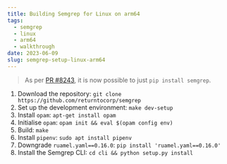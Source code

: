 ```yaml
---
title: Building Semgrep for Linux on arm64
tags:
  - semgrep
  - linux
  - arm64
  - walkthrough
date: 2023-06-09
slug: semgrep-setup-linux-arm64
---
```


> As per [PR #8243](https://github.com/returntocorp/semgrep/pull/8243), it is now possible to just `pip install semgrep`.

1. Download the repository: `git clone https://github.com/returntocorp/semgrep`
2. Set up the development environment: `make dev-setup`
3. Install `opam`: `apt-get install opam`
4. Initialise `opam`: `opam init && eval $(opam config env)`
5. Build: `make`
6. Install `pipenv`: `sudo apt install pipenv`
7. Downgrade `ruamel.yaml==0.16.0`: `pip install 'ruamel.yaml==0.16.0'`
8. Install the Semgrep CLI: `cd cli && python setup.py install`
